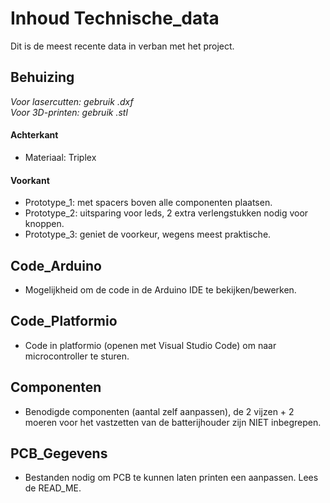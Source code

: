 # Inhoud Technische_data
Dit is de meest recente data in verban met het project.
## Behuizing
*Voor lasercutten: gebruik .dxf*  
*Voor 3D-printen: gebruik .stl*
#### Achterkant
- Materiaal: Triplex
#### Voorkant
- Prototype_1: met spacers boven alle componenten plaatsen.  
- Prototype_2: uitsparing voor leds, 2 extra verlengstukken nodig voor knoppen.  
- Prototype_3: geniet de voorkeur, wegens meest praktische.
## Code_Arduino
- Mogelijkheid om de code in de Arduino IDE te bekijken/bewerken.
## Code_Platformio
- Code in platformio (openen met Visual Studio Code) om naar microcontroller te sturen.
## Componenten
- Benodigde componenten (aantal zelf aanpassen), de 2 vijzen + 2 moeren voor het vastzetten van de batterijhouder zijn NIET inbegrepen.
## PCB_Gegevens
- Bestanden nodig om PCB te kunnen laten printen een aanpassen. Lees de READ_ME.
